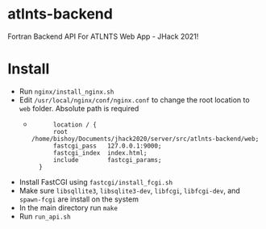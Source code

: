 # atlnts-backend
Fortran Backend API For ATLNTS Web App - JHack 2021!

# Install
- Run `nginx/install_nginx.sh`
- Edit `/usr/local/nginx/conf/nginx.conf` to change the root location to `web` folder. Absolute path is required 
    - ```
            location / {
            root   /home/bishoy/Documents/jhack2020/server/src/atlnts-backend/web;
            fastcgi_pass   127.0.0.1:9000;
            fastcgi_index  index.html;
            include        fastcgi_params;
        }
        ```
- Install FastCGI using `fastcgi/install_fcgi.sh`
- Make sure `libsqllite3`, `libsqlite3-dev`, `libfcgi`, `libfcgi-dev`, and `spawn-fcgi` are install on the system
- In the main directory run `make`
- Run `run_api.sh`


